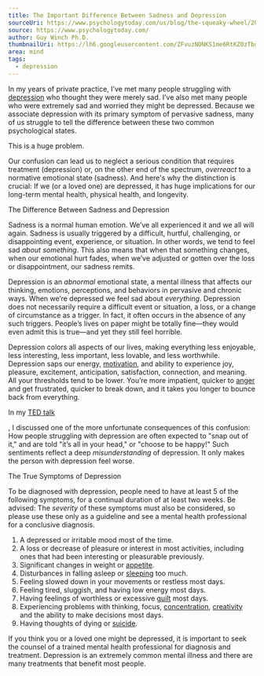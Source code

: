 ```yaml
---
title: The Important Difference Between Sadness and Depression
sourceUri: https://www.psychologytoday.com/us/blog/the-squeaky-wheel/201510/the-important-difference-between-sadness-and-depression
source: https://www.psychologytoday.com/
author: Guy Winch Ph.D.
thumbnailUri: https://lh6.googleusercontent.com/ZFvuzNONKS1me6RtKZ0zTbgYEwLD5pYQtWym4qPKdChOQOL2ICzxh0nrkKNE6gSVXeRMTduZ-K0th7HO9Kwa4fWPscsCrPcdw9zYt5nQqhy3_8j2jwNs9pDYUM32fRy4gpMlUzD5
area: mind
tags:
  - depression
---
```


In my years of private practice, I’ve met many people struggling with [depression](https://www.psychologytoday.com/us/basics/depression) who thought they were merely sad. I’ve also met many people who were extremely sad and worried they might be depressed. Because we associate depression with its primary symptom of pervasive sadness, many of us struggle to tell the difference between these two common psychological states.

This is a huge problem.

Our confusion can lead us to neglect a serious condition that requires treatment (depression) or, on the other end of the spectrum, _overreact_ to a normative emotional state (sadness). And here's why the distinction is crucial: If we (or a loved one) are depressed, it has huge implications for our long-term mental health, physical health, and longevity.

The Difference Between Sadness and Depression

Sadness is a normal human emotion. We’ve all experienced it and we all will again. Sadness is usually triggered by a difficult, hurtful, challenging, or disappointing event, experience, or situation. In other words, we tend to feel sad _about_ _something_. This also means that when that something changes, when our emotional hurt fades, when we’ve adjusted or gotten over the loss or disappointment, our sadness remits.

Depression is an _abnormal_ emotional state, a mental illness that affects our thinking, emotions, perceptions, and behaviors in pervasive and chronic ways. When we’re depressed we feel sad about _everything_. Depression does not necessarily require a difficult event or situation, a loss, or a change of circumstance as a trigger. In fact, it often occurs in the absence of any such triggers. People’s lives on paper might be totally fine—they would even admit this is true—and yet they still feel horrible.

Depression colors all aspects of our lives, making everything less enjoyable, less interesting, less important, less lovable, and less worthwhile. Depression saps our energy, [motivation](https://www.psychologytoday.com/us/basics/motivation), and ability to experience joy, pleasure, excitement, anticipation, satisfaction, connection, and meaning. All your thresholds tend to be lower. You’re more impatient, quicker to [anger](https://www.psychologytoday.com/us/basics/anger) and get frustrated, quicker to break down, and it takes you longer to bounce back from everything.

In my [TED talk](http://www.ted.com/talks/guy_winch_the_case_for_emotional_hygiene)

, I discussed one of the more unfortunate consequences of this confusion: How people struggling with depression are often expected to "snap out of it," and are told "it’s all in your head," or "choose to be happy!" Such sentiments reflect a deep _misunderstanding_ of depression. It only makes the person with depression feel worse.

The True Symptoms of Depression

To be diagnosed with depression, people need to have at least 5 of the following symptoms, for a continual duration of at least two weeks. Be advised: The _severity_ of these symptoms must also be considered, so please use these only as a guideline and see a mental health professional for a conclusive diagnosis.

1. A depressed or irritable mood most of the time.
2. A loss or decrease of pleasure or interest in most activities, including ones that had been interesting or pleasurable previously.
3. Significant changes in weight or [appetite](https://www.psychologytoday.com/us/basics/appetite).
4. Disturbances in falling asleep or [sleeping](https://www.psychologytoday.com/us/basics/sleep) too much.
5. Feeling slowed down in your movements or restless most days.
6. Feeling tired, sluggish, and having low energy most days.
7. Having feelings of worthless or excessive [guilt](https://www.psychologytoday.com/us/basics/guilt) most days.
8. Experiencing problems with thinking, focus, [concentration](https://www.psychologytoday.com/us/basics/attention), [creativity](https://www.psychologytoday.com/us/basics/creativity) and the ability to make decisions most days.
9. Having thoughts of dying or [suicide](https://www.psychologytoday.com/us/basics/suicide).

If you think you or a loved one might be depressed, it is important to seek the counsel of a trained mental health professional for diagnosis and treatment. Depression is an extremely common mental illness and there are many treatments that benefit most people.
